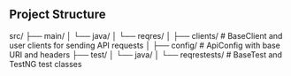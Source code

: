 ## Project Structure

src/
├── main/
│   └── java/
│       └── reqres/
│           ├── clients/        # BaseClient and user clients for sending API requests
│           ├── config/         # ApiConfig with base URI and headers
├── test/
│   └── java/
│       └── reqrestests/        # BaseTest and TestNG test classes